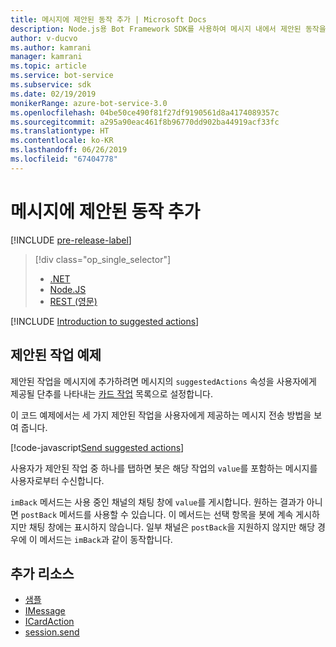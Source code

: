 ```yaml
---
title: 메시지에 제안된 동작 추가 | Microsoft Docs
description: Node.js용 Bot Framework SDK를 사용하여 메시지 내에서 제안된 동작을 전송하는 방법을 알아봅니다.
author: v-ducvo
ms.author: kamrani
manager: kamrani
ms.topic: article
ms.service: bot-service
ms.subservice: sdk
ms.date: 02/19/2019
monikerRange: azure-bot-service-3.0
ms.openlocfilehash: 04be50ce490f81f27df9190561d8a4174089357c
ms.sourcegitcommit: a295a90eac461f8b96770dd902ba44919acf33fc
ms.translationtype: HT
ms.contentlocale: ko-KR
ms.lasthandoff: 06/26/2019
ms.locfileid: "67404778"
---
```

# <a name="add-suggested-actions-to-messages"></a>메시지에 제안된 동작 추가

[!INCLUDE [pre-release-label](../includes/pre-release-label-v3.md)]

> [!div class="op_single_selector"]
> - [.NET](../dotnet/bot-builder-dotnet-add-suggested-actions.md)
> - [Node.JS](../nodejs/bot-builder-nodejs-send-suggested-actions.md)
> - [REST (영문)](../rest-api/bot-framework-rest-connector-add-suggested-actions.md)

[!INCLUDE [Introduction to suggested actions](../includes/snippet-suggested-actions-intro.md)]

## <a name="suggested-actions-example"></a>제안된 작업 예제

제안된 작업을 메시지에 추가하려면 메시지의 `suggestedActions` 속성을 사용자에게 제공될 단추를 나타내는 [카드 작업][ICardAction] 목록으로 설정합니다.

이 코드 예제에서는 세 가지 제안된 작업을 사용자에게 제공하는 메시지 전송 방법을 보여 줍니다.

[!code-javascript[Send suggested actions](../includes/code/node-send-suggested-actions.js#sendSuggestedActions)]

사용자가 제안된 작업 중 하나를 탭하면 봇은 해당 작업의 `value`를 포함하는 메시지를 사용자로부터 수신합니다.

`imBack` 메서드는 사용 중인 채널의 채팅 창에 `value`를 게시합니다. 원하는 결과가 아니면 `postBack` 메서드를 사용할 수 있습니다. 이 메서드는 선택 항목을 봇에 계속 게시하지만 채팅 창에는 표시하지 않습니다. 일부 채널은 `postBack`을 지원하지 않지만 해당 경우에 이 메서드는 `imBack`과 같이 동작합니다.

## <a name="additional-resources"></a>추가 리소스

- [샘플][samples]
- [IMessage][IMessage]
- [ICardAction][ICardAction]
- [session.send][SessionSend]

[IMessage]: http://docs.botframework.com/node/builder/chat-reference/interfaces/_botbuilder_d_.imessage

[SessionSend]: https://docs.botframework.com/node/builder/chat-reference/classes/_botbuilder_d_.session.html#send

[ICardAction]: https://docs.botframework.com/node/builder/chat-reference/interfaces/_botbuilder_d_.icardaction.html

<!-- The inspector is no longer supported: we're redirecting to the samples for now. -->
[samples]: https://github.com/Microsoft/BotBuilder-Samples/tree/v3-sdk-samples
